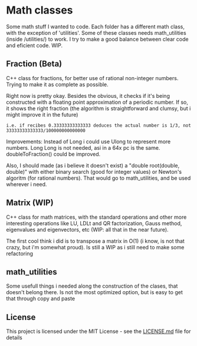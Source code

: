 # Math classes
Some math stuff I wanted to code. Each folder has a different math class, with the exception of 'utilities'. Some of these classes needs math_utilities (inside /utilities/) to work. I try to make a good balance between clear code and eficient code. WIP.

## Fraction (Beta)

C++ class for fractions, for better use of rational non-integer numbers. Trying to make it as complete as possible.

Right now is pretty okay. Besides the obvious, it checks if it's being constructed with a floating point approximation of a periodic number. If so, it shows the right fraction (the algorithm is straightforward and clumsy, but i might improve it in the future)

    i.e. if recibes 0.33333333333333 deduces the actual number is 1/3, not 33333333333333/100000000000000

Improvements: Instead of Long i could use Ulong to represent more numbers. Long Long is not needed, asi in a 64x pc is the same. doubleToFraction() could be improved.

Also, I should made (as i believe it doesn't exist) a "double root(double, double)" with either binary search (good for integer values) or Newton's algoritm (for rational numbers).
	That would go to math_utilities, and be used wherever i need.

## Matrix (WIP)

C++ class for math matrices, with the standard operations and other more interesting operations like LU, LDLt and QR factorization, Gauss method, eigenvalues and eigenvectors, etc (WIP: all that in the near future).

The first cool think i did is to transpose a matrix in O(1) (i know, is not that crazy, but i'm somewhat proud). Is still a WIP as i still need to make some refactoring

## math_utilities

Some usefull things i needed along the construction of the clases, that doesn't belong there. Is not the most optimized option, but is easy to get that through copy and paste


## License

This project is licensed under the MIT License - see the [LICENSE.md](LICENSE.md) file for details